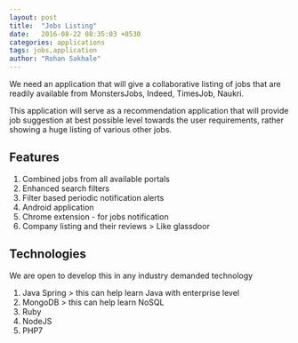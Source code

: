 ```yaml
---
layout: post
title:  "Jobs Listing"
date:   2016-08-22 08:35:03 +0530
categories: applications
tags: jobs,application
author: "Rohan Sakhale"
---
```


We need an application that will give a collaborative listing of jobs that are readily available from MonstersJobs, Indeed, TimesJob, Naukri.
<!--more-->
This application will serve as a recommendation application that will provide job suggestion at best possible level towards the user requirements, rather showing a huge listing of various other jobs.

## Features

1. Combined jobs from all available portals
1. Enhanced search filters
1. Filter based periodic notification alerts
1. Android application
1. Chrome extension - for jobs notification
1. Company listing and their reviews > Like glassdoor

## Technologies

We are open to develop this in any industry demanded technology

1. Java Spring > this can help learn Java with enterprise level
1. MongoDB > this can help learn NoSQL
1. Ruby
1. NodeJS
1. PHP7